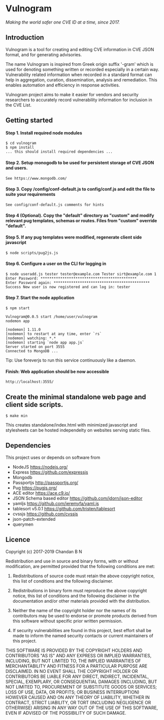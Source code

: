 # Vulnogram

_Making the world safer one CVE ID at a time, since 2017._

## Introduction

Vulnogram is a tool for creating and editing CVE information in CVE JSON format, and for generating advisories.

The name Vulnogram is inspired from Greek origin suffix '-gram' which is used for denoting something written or recorded especially in a certain way. Vulnerability related information when recorded in a standard format can help in aggregation, curation, dissemination, analysis and remediation. This enables automation and efficiency in response activities.

Vulnogram project aims to make it easier for vendors and security researchers to accurately record vulnerability information for inclusion in the CVE List.

## Getting started

#### Step 1. Install required node modules


	$ cd vulnogram
	$ npm install
 	... this should install required dependencies ...


#### Step 2. Setup monogodb to be used for persistent storage of CVE JSON and users.
	See https://www.mongodb.com/

#### Step 3. Copy /config/conf-default.js to config/conf.js and edit the file to suite your requirements

	See config/conf-default.js comments for hints

#### Step 4 (Optional). Copy the "default" directory as "custom" and modify relevant pug templates, schemas or routes. Files from "custom" override "default".

#### Step 5. If any pug templates were modified, regenerate client side javascript

	$ node scripts/pug2js.js

#### Step 6. Configure a user on the CLI for logging in

	$ node useradd.js tester tester@example.com Tester sirt@example.com 1
	Enter Password: ********************************************
	Enter Password again: ********************************************
	Success New user is now registered and can log in: tester

#### Step 7. Start the node application

	$ npm start
    
  	Vulnogram@0.0.5 start /home/user/vulnogram
	nodemon app
	
	[nodemon] 1.11.0
	[nodemon] to restart at any time, enter `rs`
	[nodemon] watching: *.*
	[nodemon] starting `node app app.js`
	Server started on port 3555
	Connected to MongoDB ...

Tip: Use foreverjs to run this service continuously like a daemon.

#### Finish: Web application should be now accessible
	http://localhost:3555/

## Create the minimal standalone web page and client side scripts.

    $ make min
    
This creates standalone/index.html with minimized javascript and stylesheets can be hosted independelty on websites serving static files.

## Dependencies

This project uses or depends on software from

* NodeJS https://nodejs.org/
* Express https://github.com/expressjs
* Mongodb
* Passportjs http://passportjs.org/
* Pug https://pugjs.org/
* ACE editor https://ace.c9.io/
* JSON Schema based editor https://github.com/jdorn/json-editor
* yamljs https://github.com/jeremyfa/yaml.js
* tablesort v5.0.1 https://github.com/tristen/tablesort
* cvssjs https://github.com/cvssjs
* json-patch-extended
* querymen

## Licence

Copyright (c) 2017-2019 Chandan B N

Redistribution and use in source and binary forms, with or without modification, are permitted provided that the following conditions are met:

1. Redistributions of source code must retain the above copyright notice, this list of conditions and the following disclaimer.

2. Redistributions in binary form must reproduce the above copyright notice, this list of conditions and the following disclaimer in the documentation and/or other materials provided with the distribution.

3. Neither the name of the copyright holder nor the names of its contributors may be used to endorse or promote products derived from this software without specific prior written permission.

4. If security vulnerabilities are found in this project, best effort shall be made to inform the named security contacts or current maintainers of this project.

THIS SOFTWARE IS PROVIDED BY THE COPYRIGHT HOLDERS AND CONTRIBUTORS "AS IS" AND ANY EXPRESS OR IMPLIED WARRANTIES, INCLUDING, BUT NOT LIMITED TO, THE IMPLIED WARRANTIES OF MERCHANTABILITY AND FITNESS FOR A PARTICULAR PURPOSE ARE DISCLAIMED. IN NO EVENT SHALL THE COPYRIGHT HOLDER OR CONTRIBUTORS BE LIABLE FOR ANY DIRECT, INDIRECT, INCIDENTAL, SPECIAL, EXEMPLARY, OR CONSEQUENTIAL DAMAGES (INCLUDING, BUT NOT LIMITED TO, PROCUREMENT OF SUBSTITUTE GOODS OR SERVICES; LOSS OF USE, DATA, OR PROFITS; OR BUSINESS INTERRUPTION) HOWEVER CAUSED AND ON ANY THEORY OF LIABILITY, WHETHER IN CONTRACT, STRICT LIABILITY, OR TORT (INCLUDING NEGLIGENCE OR OTHERWISE) ARISING IN ANY WAY OUT OF THE USE OF THIS SOFTWARE, EVEN IF ADVISED OF THE POSSIBILITY OF SUCH DAMAGE.
